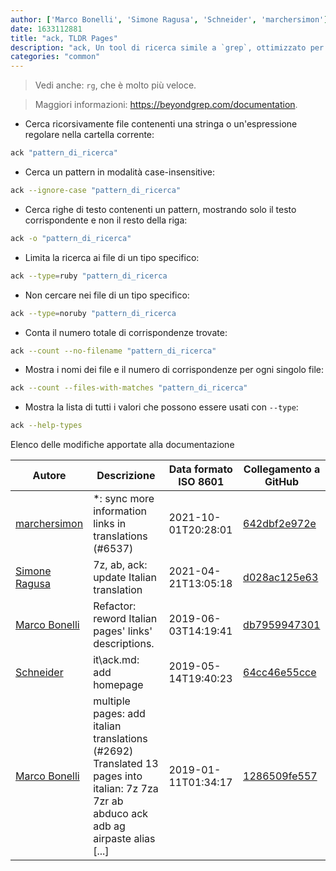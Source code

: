 ```yaml
---
author: ['Marco Bonelli', 'Simone Ragusa', 'Schneider', 'marchersimon']
date: 1633112881
title: "ack, TLDR Pages"
description: "ack, Un tool di ricerca simile a `grep`, ottimizzato per programmatori."
categories: "common"
---
```

> Vedi anche: `rg`, che è molto più veloce.

> Maggiori informazioni: <https://beyondgrep.com/documentation>.

- Cerca ricorsivamente file contenenti una stringa o un'espressione regolare nella cartella corrente:

```bash
ack "pattern_di_ricerca"
```

- Cerca un pattern in modalità case-insensitive:

```bash
ack --ignore-case "pattern_di_ricerca"
```

- Cerca righe di testo contenenti un pattern, mostrando solo il testo corrispondente e non il resto della riga:

```bash
ack -o "pattern_di_ricerca"
```

- Limita la ricerca ai file di un tipo specifico:

```bash
ack --type=ruby "pattern_di_ricerca
```

- Non cercare nei file di un tipo specifico:

```bash
ack --type=noruby "pattern_di_ricerca
```

- Conta il numero totale di corrispondenze trovate:

```bash
ack --count --no-filename "pattern_di_ricerca"
```

- Mostra i nomi dei file e il numero di corrispondenze per ogni singolo file:

```bash
ack --count --files-with-matches "pattern_di_ricerca"
```

- Mostra la lista di tutti i valori che possono essere usati con `--type`:

```bash
ack --help-types
```
Elenco delle modifiche apportate alla documentazione


Autore | Descrizione | Data formato ISO 8601 | Collegamento a GitHub
------|-----|-----|-----
[marchersimon](mailto:50295997+marchersimon@users.noreply.github.com) | *: sync more information links in translations (#6537) | 2021-10-01T20:28:01 | [642dbf2e972e](https://github.com/tldr-pages/tldr/commit/642dbf2e972e388fab8c84ba3b4685fb862b6454)
[Simone Ragusa](mailto:simone99.as@gmail.com) | 7z, ab, ack: update Italian translation | 2021-04-21T13:05:18 | [d028ac125e63](https://github.com/tldr-pages/tldr/commit/d028ac125e63ed0021d4633038dfa88b407e9100)
[Marco Bonelli](mailto:marco@mebeim.net) | Refactor: reword Italian pages' links' descriptions. | 2019-06-03T14:19:41 | [db7959947301](https://github.com/tldr-pages/tldr/commit/db795994730108131d36e7a50b67378e79e27c10)
[Schneider](mailto:lucas.schneider@sap.com) | it\ack.md: add homepage | 2019-05-14T19:40:23 | [64cc46e55cce](https://github.com/tldr-pages/tldr/commit/64cc46e55cce5a01f0319ec352433fd3b8e8cf38)
[Marco Bonelli](mailto:mebeim@users.noreply.github.com) | multiple pages: add italian translations (#2692) Translated 13 pages into italian: 7z 7za 7zr ab abduco ack adb ag airpaste alias [...] | 2019-01-11T01:34:17 | [1286509fe557](https://github.com/tldr-pages/tldr/commit/1286509fe557aaa701a1ebe07ce0c5c0b7ef6959)

